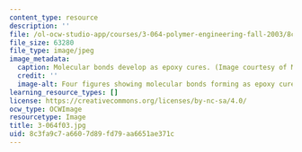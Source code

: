 ```yaml
---
content_type: resource
description: ''
file: /ol-ocw-studio-app/courses/3-064-polymer-engineering-fall-2003/8c3fa9c7a6607d89fd79aa6651ae371c_3-064f03.jpg
file_size: 63280
file_type: image/jpeg
image_metadata:
  caption: Molecular bonds develop as epoxy cures. (Image courtesy of MIT OpenCourseWare.)
  credit: ''
  image-alt: Four figures showing molecular bonds forming as epoxy cures.
learning_resource_types: []
license: https://creativecommons.org/licenses/by-nc-sa/4.0/
ocw_type: OCWImage
resourcetype: Image
title: 3-064f03.jpg
uid: 8c3fa9c7-a660-7d89-fd79-aa6651ae371c
---
```


